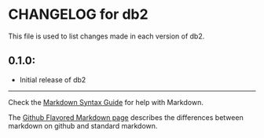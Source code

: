 # CHANGELOG for db2

This file is used to list changes made in each version of db2.

## 0.1.0:

* Initial release of db2

- - -
Check the [Markdown Syntax Guide](http://daringfireball.net/projects/markdown/syntax) for help with Markdown.

The [Github Flavored Markdown page](http://github.github.com/github-flavored-markdown/) describes the differences between markdown on github and standard markdown.
